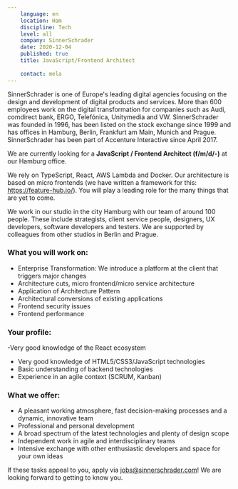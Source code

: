 ```yaml
---
    language: en
    location: Ham
    discipline: Tech
    level: all
    company: SinnerSchrader
    date: 2020-12-04
    published: true
    title: JavaScript/Frontend Architect 
    
    contact: mela
---
```


SinnerSchrader is one of Europe's leading digital agencies focusing on the design and development of digital products and services. More than 600 employees work on the digital transformation for companies such as Audi, comdirect bank, ERGO, Telefónica, Unitymedia and VW. SinnerSchrader was founded in 1996, has been listed on the stock exchange since 1999 and has offices in Hamburg, Berlin, Frankfurt am Main, Munich and Prague. SinnerSchrader has been part of Accenture Interactive since April 2017.

We are currently looking for a **JavaScript / Frontend Architect (f/m/d/-)** at our Hamburg office.

We rely on TypeScript, React, AWS Lambda and Docker. Our architecture is based on micro frontends (we have written a framework for this: https://feature-hub.io/). You will play a leading role for the many things that are yet to come.

We work in our studio in the city Hamburg with our team of around 100 people. These include strategists, client service people, designers, UX developers, software developers and testers. We are supported by colleagues from other studios in Berlin and Prague.

### What you will work on:

- Enterprise Transformation: We introduce a platform at the client that triggers major changes
- Architecture cuts, micro frontend/micro service architecture
- Application of Architecture Pattern
- Architectural conversions of existing applications
- Frontend security issues
- Frontend performance

### Your profile:

 -Very good knowledge of the React ecosystem
- Very good knowledge of HTML5/CSS3/JavaScript technologies
- Basic understanding of backend technologies
- Experience in an agile context (SCRUM, Kanban)

### What we offer:

- A pleasant working atmosphere, fast decision-making processes and a dynamic, innovative team
- Professional and personal development
- A broad spectrum of the latest technologies and plenty of design scope
- Independent work in agile and interdisciplinary teams
- Intensive exchange with other enthusiastic developers and space for your own ideas

If these tasks appeal to you, apply via <jobs@sinnerschrader.com>! We are looking forward to getting to know you. 
